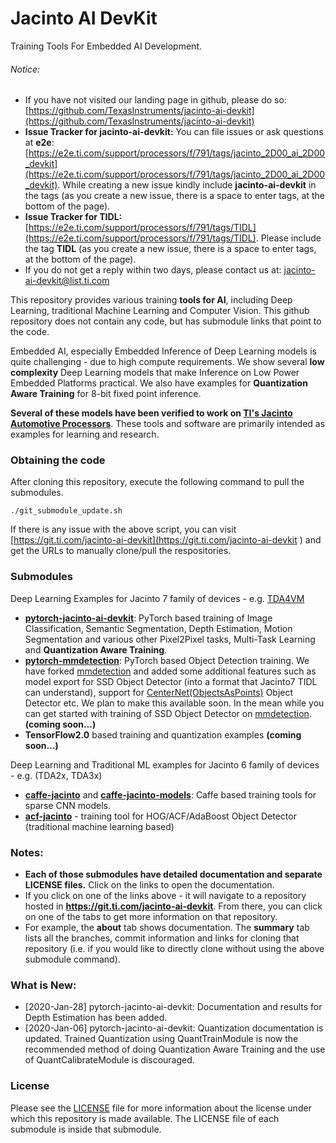 # Jacinto AI DevKit
Training Tools For Embedded AI Development.

###### Notice: 
- If you have not visited our landing page in github, please do so: [https://github.com/TexasInstruments/jacinto-ai-devkit](https://github.com/TexasInstruments/jacinto-ai-devkit)
- **Issue Tracker for jacinto-ai-devkit:** You can file issues or ask questions at **e2e**: [https://e2e.ti.com/support/processors/f/791/tags/jacinto_2D00_ai_2D00_devkit](https://e2e.ti.com/support/processors/f/791/tags/jacinto_2D00_ai_2D00_devkit). While creating a new issue kindly include **jacinto-ai-devkit** in the tags (as you create a new issue, there is a space to enter tags, at the bottom of the page). 
- **Issue Tracker for TIDL:** [https://e2e.ti.com/support/processors/f/791/tags/TIDL](https://e2e.ti.com/support/processors/f/791/tags/TIDL). Please include the tag **TIDL** (as you create a new issue, there is a space to enter tags, at the bottom of the page). 
- If you do not get a reply within two days, please contact us at: jacinto-ai-devkit@list.ti.com

This repository provides various training **tools for AI**, including Deep Learning, traditional Machine Learning and Computer Vision. This github repository does not contain any code, but has submodule links that point to the code. 

Embedded AI, especially Embedded Inference of Deep Learning models is quite challenging - due to high compute requirements. We show several **low complexity** Deep Learning models that make  Inference on Low Power Embedded Platforms practical. We also have examples for **Quantization Aware Training** for 8-bit fixed point inference.

**Several of these models have been verified to work on [TI's Jacinto Automotive Processors](http://www.ti.com/processors/automotive-processors/tdax-adas-socs/overview.html)**. These tools and software are primarily intended as examples for learning and research.  

### Obtaining the code
After cloning this repository, execute the following command to pull the submodules.
```
./git_submodule_update.sh
```
If there is any issue with the above script, you can visit [https://git.ti.com/jacinto-ai-devkit](https://git.ti.com/jacinto-ai-devkit ) and get the URLs to manually clone/pull the respositories.


### Submodules

Deep Learning Examples for Jacinto 7 family of devices - e.g. [TDA4VM](http://www.ti.com/product/TDA4VM)
- [**pytorch-jacinto-ai-devkit**](https://git.ti.com/cgit/jacinto-ai-devkit/pytorch-jacinto-ai-devkit/about/): PyTorch based training of Image Classification, Semantic Segmentation, Depth Estimation, Motion Segmentation and various other Pixel2Pixel tasks, Multi-Task Learning and **Quantization Aware Training**.
- [**pytorch-mmdetection**](https://git.ti.com/cgit/jacinto-ai-devkit/pytorch-mmdetection/about/): PyTorch based Object Detection training. We have forked [mmdetection](https://github.com/open-mmlab/mmdetection) and added some additional features such as model export for SSD Object Detector (into a format that Jacinto7 TIDL can understand), support for [CenterNet(ObjectsAsPoints)](https://arxiv.org/abs/1904.07850) Object Detector etc. We plan to make this available soon. In the mean while you can get started with training of SSD Object Detector on [mmdetection](https://github.com/open-mmlab/mmdetection). **(coming soon...)**
- **TensorFlow2.0** based training and quantization examples **(coming soon...)**

Deep Learning and Traditional ML examples for Jacinto 6 family of devices - e.g. (TDA2x, TDA3x)
- [**caffe-jacinto**](https://git.ti.com/cgit/jacinto-ai-devkit/caffe-jacinto/about/) and [**caffe-jacinto-models**](https://git.ti.com/cgit/jacinto-ai-devkit/caffe-jacinto-models/about/): Caffe based training tools for sparse CNN models.
- [**acf-jacinto**](https://git.ti.com/cgit/jacinto-ai-devkit/acf-jacinto/about/) - training tool for HOG/ACF/AdaBoost Object Detector (traditional machine learning based)


### Notes: 
- **Each of those submodules have detailed documentation and separate LICENSE files.** Click on the links to open the documentation. 
- If you click on one of the links above - it will navigate to a repository hosted in **https://git.ti.com/jacinto-ai-devkit**. From there, you can click on one of the tabs to get more information on that repository. 
- For example, the **about** tab shows documentation. The **summary** tab lists all the branches, commit information and links for cloning that repository (i.e. if you would like to directly clone without using the above submodule command).


### What is New: 
- [2020-Jan-28] pytorch-jacinto-ai-devkit: Documentation and results for Depth Estimation has been added.<br>
- [2020-Jan-06] pytorch-jacinto-ai-devkit: Quantization documentation is updated. Trained Quantization using QuantTrainModule is now the recommended method of doing Quantization Aware Training and the use of QuantCalibrateModule is discouraged.


### License

Please see the [LICENSE](./LICENSE) file for more information about the license under which this repository is made available. The LICENSE file of each submodule is inside that submodule.